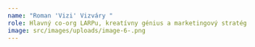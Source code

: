 ```yaml
---
name: "Roman 'Vizi' Vizváry "
role: Hlavný co-org LARPu, kreatívny génius a marketingový stratég
image: src/images/uploads/image-6-.png
---
```

